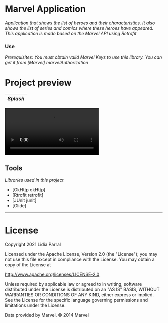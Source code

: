 # Marvel Application
_Application that shows the list of heroes and their characteristics. It also shows the list of series and comics where these heroes have appeared. This application is made based on the Marvel API using Retrofit_
 
 
 ### Use
 _Prerequisites: You must obtain valid Marvel Keys to use this library. You can get it from [Marvel] marvelAuthorization_
 
 
 # Project preview
 
 *Splash* |
  ----- |
![](img/details_personaje.mp4) 
 
 
 
 ## Tools
 _Libraries used in this project_
 
* [OkHttp okHttp]
* [Rtrofit retrofit]
* [JUnit junit]
* [Glide]

 
 
 
 
 
 
 
 
 
 
 
 
 
 
 
 
 -------------------------------------------------------------------------------------------------------------------------------------------------------------------------------
 # License
 
Copyright 2021 Lidia Parral

Licensed under the Apache License, Version 2.0 (the "License");
you may not use this file except in compliance with the License.
You may obtain a copy of the License at

   http://www.apache.org/licenses/LICENSE-2.0

Unless required by applicable law or agreed to in writing, software
distributed under the License is distributed on an "AS IS" BASIS,
WITHOUT WARRANTIES OR CONDITIONS OF ANY KIND, either express or implied.
See the License for the specific language governing permissions and
limitations under the License.


Data provided by Marvel. © 2014 Marvel
